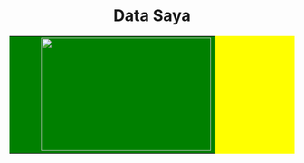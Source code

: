 <?php

$Nama = "Aditianto";
$Nim = "202520013";
$Alamat = "Kedung Pomahan Wetan, Kemiri";
$Email = "iantoadit@gmail.com";
$Minat = "Editing";
?>
<h1 style="text-align: center;">Data Saya</h1>
<table style="background-color: yellow;">
<tr style="background-color: green;">
<td><?php echo "Nim";?>
<td><?php echo ":"; ?></td>
<td><?php echo $Nim ?></td>
<td rowspan="7">
<img src="gambar.jpeg" width="300" height="200">
</td>
</tr>
<tr style="background-color: green;">
<td><?php echo "Nama "; ?></td>
<td><?php echo ":"; ?></td>
<td><?php echo $Nama ;?></td>
</tr>
<tr style="background-color: green;">
<td><?php echo "Alamat"; ?></td>
<td><?php echo ":"; ?></td>
<td><?php echo $Alamat ;?></td>
</tr>
<tr style="background-color: green;">
<td><?php echo "E-Mail"; ?></td>
<td><?php echo ":"; ?></td>
<td><?php echo $Email ;?></td>
</tr>
<tr style="background-color: green;">
<td><?php echo "Bidang Minat"; ?></td>
<td><?php echo ":"; ?></td>
<td><?php echo $Minat ;?></td>
</tr>
</table>
